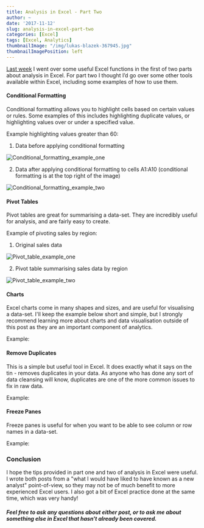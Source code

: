 ```yaml
---
title: Analysis in Excel - Part Two
author: ~
date: '2017-11-12'
slug: analysis-in-excel-part-two
categories: [Excel]
tags: [Excel, Analytics]
thumbnailImage: "/img/lukas-blazek-367945.jpg"
thumbnailImagePosition: left
---
```


[Last week](https://jbraggins.netlify.com/2017/11/analysis-in-excel-part-one) I went over some useful Excel functions in the first of two parts about analysis in Excel. For part two I thought I’d go over some other tools available within Excel, including some examples of how to use them.

#### Conditional Formatting

Conditional formatting allows you to highlight cells based on certain values or rules. Some examples of this includes highlighting duplicate values, or highlighting values over or under a specified value.

Example highlighting values greater than 60:


1. Data before applying conditional formatting


<img src="/img/Conditional_formatting1.png" title="Conditional_formatting_example_one"/>


2. Data after applying conditional formatting to cells A1:A10 (conditional formatting is at the top right of the image)


<img src="/img/Conditional_formatting2.png" title="Conditional_formatting_example_two"/>

#### Pivot Tables

Pivot tables are great for summarising a data-set. They are incredibly useful for analysis, and are fairly easy to create.

Example of pivoting sales by region:


1. Original sales data


<img src="/img/Pivot1.png" title="Pivot_table_example_one"/>


2. Pivot table summarising sales data by region


<img src="/img/Pivot2.png" title="Pivot_table_example_two"/>

#### Charts

Excel charts come in many shapes and sizes, and are useful for visualising a data-set. I'll keep the example below short and simple, but I strongly recommend learning more about charts and data visualisation outside of this post as they are an important component of analytics. 

Example:

#### Remove Duplicates

This is a simple but useful tool in Excel. It does exactly what it says on the tin - removes duplicates in your data. As anyone who has done any sort of data cleansing will know, duplicates are one of the more common issues to fix in raw data.  

Example:

#### Freeze Panes

Freeze panes is useful for when you want to be able to see column or row names in a data-set. 

Example:

### Conclusion

I hope the tips provided in part one and two of analysis in Excel were useful. I wrote both posts from a "what I would have liked to have known as a new analyst" point-of-view, so they may not be of much benefit to more experienced Excel users. 
I also got a bit of Excel practice done at the same time, which was very handy!  

##### Feel free to ask any questions about either post, or to ask me about something else in Excel that hasn't already been covered.
